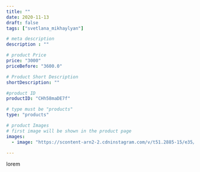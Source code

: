 ```yaml
---
title: ""
date: 2020-11-13
draft: false
tags: ["svetlana_mikhaylyan"]

# meta description
description : ""

# product Price
price: "3000"
priceBefore: "3600.0"

# Product Short Description
shortDescription: ""

#product ID
productID: "CHh58maDE7f"

# type must be "products"
type: "products"

# product Images
# first image will be shown in the product page
images:
  - image: "https://scontent-arn2-2.cdninstagram.com/v/t51.2885-15/e35/124683209_399331144443876_5038631733989819209_n.jpg?se=7&tp=1&_nc_ht=scontent-arn2-2.cdninstagram.com&_nc_cat=100&_nc_ohc=B7J7ois6xbsAX_cPK_A&ccb=7-4&oh=b8204c6d2cf43c3a3be66dbff4f2c23c&oe=6081F564&_nc_sid=86f79a&ig_cache_key=MjQ0MTQ4NzMyNjA3MDQ2MDEyNw%3D%3D.2-ccb7-4"

---
```

lorem
